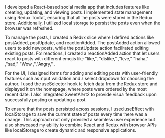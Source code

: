 I  developed a React-based social media app that includes features like creating, updating, and viewing posts. I implemented state management using Redux Toolkit, ensuring that all the posts were stored in the Redux store. Additionally, I utilized local storage to persist the posts even when the browser was refreshed.

To manage the posts, I created a Redux slice where I defined actions like postAdded, postUpdate, and reactionAdded. The postAdded action allowed users to add new posts, while the postUpdate action facilitated editing existing posts. For reactions, I created a reactionAdded action that let users react to posts with different emojis like "like,", "dislike," ,"love," "haha," ,"sad," "Wow ,","Angry," .

For the UI, I designed forms for adding and editing posts with user-friendly features such as input validation and a select dropdown for choosing the author. I used the useSelector hook to fetch data from the Redux store and displayed it on the homepage, where posts were ordered by the most recent date. I also integrated SweetAlert2 to provide visual feedback upon successfully posting or updating a post.

To ensure that the posts persisted across sessions, I used useEffect with localStorage to save the current state of posts every time there was a change. This approach not only provided a seamless user experience but also showcased my ability to combine React and Redux with browser APIs like localStorage to create dynamic and responsive applications.
